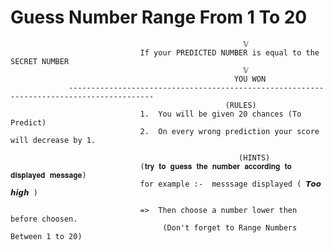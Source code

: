 #                                       Guess Number Range From 1 To 20
                                                        𝕍
                                 If your PREDICTED NUMBER is equal to the SECRET NUMBER
                                                        𝕍
                                                      YOU WON
                 -----------------------------------------------------------------------------------------
                                                    (RULES)          
                                 1.  You will be given 20 chances (To Predict)
                                 2.  On every wrong prediction your score will decrease by 1.
                                                         
                                                       (HINTS)
                                 (𝐭𝐫𝐲 𝐭𝐨 𝐠𝐮𝐞𝐬𝐬 𝐭𝐡𝐞 𝐧𝐮𝐦𝐛𝐞𝐫 𝐚𝐜𝐜𝐨𝐫𝐝𝐢𝐧𝐠 𝐭𝐨 𝐝𝐢𝐬𝐩𝐥𝐚𝐲𝐞𝐝 𝐦𝐞𝐬𝐬𝐚𝐠𝐞)
                                 for example :-  messsage displayed ( 𝙏𝙤𝙤 𝙝𝙞𝙜𝙝 )
                                                             
                                 =>  Then choose a number lower then before choosen.
                                      (Don't forget to Range Numbers Between 1 to 20)
